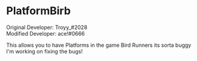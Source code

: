 # PlatformBirb
Original Developer: Troyy_#2028                                                                                
Modified Developer: ace!#0666

This allows you to have Platforms in the game Bird Runners its sorta buggy I'm working on fixing the bugs!

